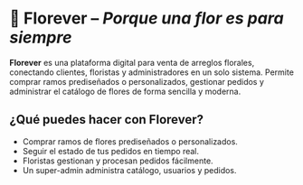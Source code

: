 # 🌷 **Florever** – *Porque una flor es para siempre*

**Florever** es una plataforma digital para venta de arreglos florales, conectando clientes, floristas y administradores en un solo sistema. Permite comprar ramos prediseñados o personalizados, gestionar pedidos y administrar el catálogo de flores de forma sencilla y moderna.

## ¿Qué puedes hacer con Florever?

- Comprar ramos de flores prediseñados o personalizados.
- Seguir el estado de tus pedidos en tiempo real.
- Floristas gestionan y procesan pedidos fácilmente.
- Un super-admin administra catálogo, usuarios y pedidos.
